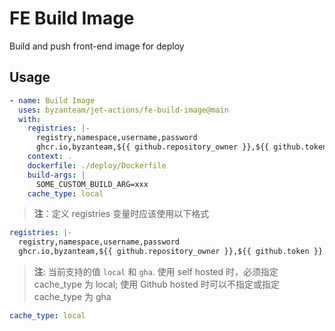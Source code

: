 # FE Build Image
Build and push front-end image for deploy

## Usage

```yaml
- name: Build Image
  uses: byzanteam/jet-actions/fe-build-image@main
  with:
    registries: |-
      registry,namespace,username,password
      ghcr.io,byzanteam,${{ github.repository_owner }},${{ github.token }}
    context: .
    dockerfile: ./deploy/Dockerfile
    build-args: |
      SOME_CUSTOM_BUILD_ARG=xxx
    cache_type: local
```
> **注**：定义 registries 变量时应该使用以下格式
```yaml
registries: |-
  registry,namespace,username,password
  ghcr.io,byzanteam,${{ github.repository_owner }},${{ github.token }}
```
> **注**: 当前支持的值 `local` 和 `gha`.
> 使用 self hosted 时，必须指定 cache_type 为 local;
> 使用 Github hosted 时可以不指定或指定 cache_type 为 gha
```yaml
cache_type: local
```
